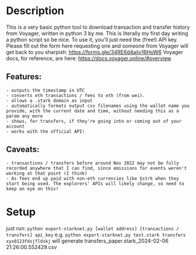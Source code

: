 # Description
This is a very basic python tool to download transaction and transfer history from Voyager, written in python 3 by me. This is literally my first day writing a python script so be nice. 
To use it, you'll just need the (free!) API key. Please fill out the form here requesting one and someone from Voyager will get back to you sharpish: https://forms.gle/34RE6d4aiiv16HoW6
Voyager docs, for reference, are here: https://docs.voyager.online/#overview

## Features: 
    - outputs the timestamp in UTC
    - converts eth transactions / fees to eth (from wei). 
    - allows a .stark domain as input
    - automatically formats output csv filenames using the wallet name you provide, with the current date and time, without needing this as a param any more
    - shows, for transfers, if they're going into or coming out of your account
    - works with the official API!

## Caveats:
    - transactions / transfers before around Nov 2022 may not be fully recorded anywhere that I can find, since emissions for events weren't working at that point (I think)
    - As fees end up paid with non-eth currencies like $strk when they start being used. The explorers' APIs will likely change, so need to keep an eye on this!

# Setup
just run:
`python export-starknet.py [wallet address] [transactions / transfers] api_key`
e.g. 
`python export-starknet.py test.stark transfers xyx0123fdsjfldskj`
will generate 
transfers_paper.stark_2024-02-06 21:26:00.552429.csv